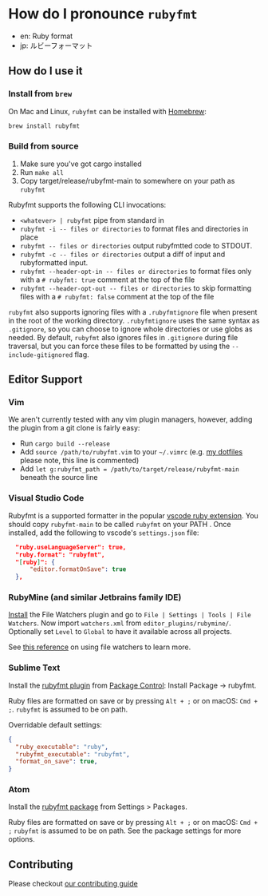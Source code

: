 # How do I pronounce `rubyfmt`
* en: Ruby format
* jp: ルビーフォーマット

## How do I use it


### Install from `brew`

On Mac and Linux, `rubyfmt` can be installed with [Homebrew](https://brew.sh/):

```bash
brew install rubyfmt
```

### Build from source

1. Make sure you've got cargo installed
2. Run `make all`
3. Copy target/release/rubyfmt-main to somewhere on your path as `rubyfmt`

Rubyfmt supports the following CLI invocations:

* `<whatever> | rubyfmt` pipe from standard in
* `rubyfmt -i -- files or directories` to format files and directories in place
* `rubyfmt -- files or directories` output rubyfmtted code to STDOUT.
* `rubyfmt -c -- files or directories` output a diff of input and rubyformatted input.
* `rubyfmt --header-opt-in -- files or directories` to format files only with a `# rubyfmt: true` comment at the top of the file
* `rubyfmt --header-opt-out -- files or directories` to skip formatting files with a `# rubyfmt: false` comment at the top of the file

`rubyfmt` also supports ignoring files with a `.rubyfmtignore` file when present in the root of the working directory.
`.rubyfmtignore` uses the same syntax as `.gitignore`, so you can choose to ignore whole directories or use globs as needed.
By default, `rubyfmt` also ignores files in `.gitignore` during file traversal, but you can force these files to be formatted by using the `--include-gitignored` flag.

## Editor Support

### Vim

We aren't currently tested with any vim plugin managers, however, adding the
plugin from a git clone is fairly easy:

* Run `cargo build --release`
* Add `source /path/to/rubyfmt.vim` to your `~/.vimrc` (e.g. [my dotfiles](https://github.com/penelopezone/dotfiles/commit/2c0e9c1215de368e64e063021e9523aa349c5454#diff-2152fa38b4d8bb10c75d6339a959650dR253) please note, this line is commented)
* Add `let g:rubyfmt_path = /path/to/target/release/rubyfmt-main` beneath the source line

### Visual Studio Code

Rubyfmt is a supported formatter in the popular
[vscode ruby extension](https://marketplace.visualstudio.com/items?itemName=rebornix.Ruby).
You should copy `rubyfmt-main` to be called `rubyfmt` on your PATH .
Once installed, add the following to vscode's `settings.json` file:

``` json
  "ruby.useLanguageServer": true,
  "ruby.format": "rubyfmt",
  "[ruby]": {
      "editor.formatOnSave": true
  },
```

### RubyMine (and similar Jetbrains family IDE)

[Install](https://www.jetbrains.com/help/ruby/settings-tools-file-watchers.html) the File Watchers plugin and go to `File | Settings | Tools | File Watchers`. Now import `watchers.xml` from `editor_plugins/rubymine/`. Optionally set `Level` to `Global` to have it available across all projects.

See [this reference](https://www.jetbrains.com/help/ruby/using-file-watchers.html#ws_filewatcher_type_and_location_of_input_files) on using file watchers to learn more.

### Sublime Text

Install the [rubyfmt plugin](https://github.com/toreriklinnerud/sublime-rubyfmt/) from [Package Control](https://packagecontrol.io): Install Package -> rubyfmt.

Ruby files are formatted on save or by pressing `Alt + ;` or on macOS: `Cmd + ;`. `rubyfmt` is assumed to be on path.

Overridable default settings:
 ``` json
 {
   "ruby_executable": "ruby",
   "rubyfmt_executable": "rubyfmt",
   "format_on_save": true,
 }
 ```

 ### Atom

Install the [rubyfmt package](https://github.com/toreriklinnerud/atom-rubyfmt/) from Settings > Packages.

Ruby files are formatted on save or by pressing `Alt + ;` or on macOS: `Cmd + ;` `rubyfmt` is assumed to be on path. See the package settings for more options.

## Contributing

Please checkout [our contributing guide](./CONTRIBUTING.md)
